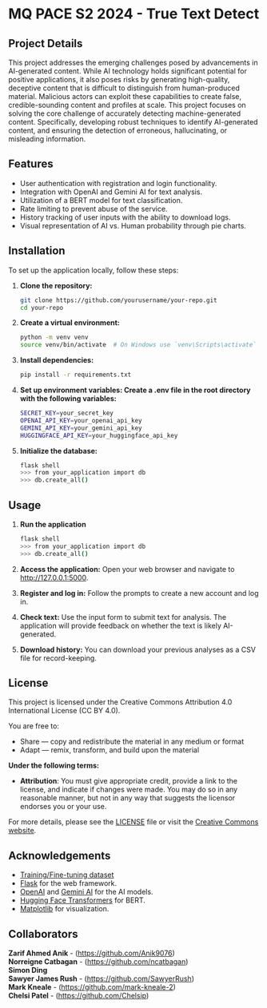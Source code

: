 # MQ PACE S2 2024 - True Text Detect 
<h2>Project Details</h2>
<p>This project addresses the emerging challenges posed by advancements in AI-generated content. While AI technology holds significant potential for positive applications, it also poses risks by generating high-quality, deceptive content that is difficult to distinguish from human-produced material. Malicious actors can exploit these capabilities to create false, credible-sounding content and profiles at scale. This project focuses on solving the core challenge of accurately detecting machine-generated content. Specifically, developing robust techniques to identify AI-generated content, and ensuring the detection of erroneous, hallucinating, or misleading information.</p>

<h2>Features</h2>
<ul>
  <li>User authentication with registration and login functionality. </li> 
  <li>Integration with OpenAI and Gemini AI for text analysis. </li>  
  <li>Utilization of a BERT model for text classification. </li> 
  <li>Rate limiting to prevent abuse of the service. </li> 
  <li>History tracking of user inputs with the ability to download logs. </li>  
  <li>Visual representation of AI vs. Human probability through pie charts. </li> 
</ul>

<h2>Installation</h2>
<p>To set up the application locally, follow these steps:

1. **Clone the repository:**
    ```bash
   git clone https://github.com/yourusername/your-repo.git
   cd your-repo
   ```

2. **Create a virtual environment:**
    ```bash
    python -m venv venv
    source venv/bin/activate  # On Windows use `venv\Scripts\activate`
    ```

3. **Install dependencies:**
    ```bash
    pip install -r requirements.txt
    ```

4. **Set up environment variables: Create a .env file in the root directory with the following variables:**
    ```bash
    SECRET_KEY=your_secret_key
    OPENAI_API_KEY=your_openai_api_key
    GEMINI_API_KEY=your_gemini_api_key
    HUGGINGFACE_API_KEY=your_huggingface_api_key
    ```

5. **Initialize the database:**
    ```bash
    flask shell
    >>> from your_application import db
    >>> db.create_all()
    ```
</p>

<h2>Usage</h2>
<p>
  
1. **Run the application**
    ```bash
    flask shell
    >>> from your_application import db
    >>> db.create_all()
    ```

2. **Access the application:** Open your web browser and navigate to http://127.0.0.1:5000.

3. **Register and log in:** Follow the prompts to create a new account and log in.

4. **Check text:** Use the input form to submit text for analysis. The application will provide feedback on whether the text is likely AI-generated.

5. **Download history:** You can download your previous analyses as a CSV file for record-keeping.
</p>

<h2>License</h2>

This project is licensed under the Creative Commons Attribution 4.0 International License (CC BY 4.0). 

You are free to:

- Share — copy and redistribute the material in any medium or format
- Adapt — remix, transform, and build upon the material

**Under the following terms:**

- **Attribution**: You must give appropriate credit, provide a link to the license, and indicate if changes were made. You may do so in any reasonable manner, but not in any way that suggests the licensor endorses you or your use.

For more details, please see the [LICENSE](LICENSE) file or visit the [Creative Commons website](https://creativecommons.org/licenses/by/4.0/).


<h2>Acknowledgements</h2>
<ul>
  <li><a href="https://www.kaggle.com/datasets/shanegerami/ai-vs-human-text" target="_blank">Training/Fine-tuning dataset</a></li>
  <li><a href="https://flask.palletsprojects.com/" target="_blank">Flask</a> for the web framework.</li>
  <li><a href="https://openai.com/" target="_blank">OpenAI</a> and <a href="https://google.com/generativeai" target="_blank">Gemini AI</a> for the AI models.</li>
  <li><a href="https://huggingface.co/transformers/" target="_blank">Hugging Face Transformers</a> for BERT.</li>
  <li><a href="https://matplotlib.org/" target="_blank">Matplotlib</a> for visualization.</li>

</ul>

<h2>Collaborators</h2>

**Zarif Ahmed Anik** - (https://github.com/Anik9076)<br>
**Norreigne Catbagan** - (https://github.com/ncatbagan)<br>
**Simon Ding** <br>
**Sawyer James Rush** - (https://github.com/SawyerRush)<br>
**Mark Kneale** - (https://github.com/mark-kneale-2)<br>
**Chelsi Patel** - (https://github.com/Chelsip)<br>
